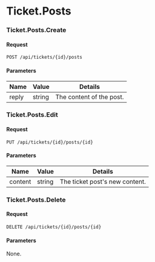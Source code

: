 # Ticket.Posts

### Ticket.Posts.Create

#### Request

`POST /api/tickets/{id}/posts`

#### Parameters

Name | Value | Details
--- | --- | ---
reply | string | The content of the post.

### Ticket.Posts.Edit

#### Request

`PUT /api/tickets/{id}/posts/{id}`

#### Parameters

Name | Value | Details
--- | --- | ---
content | string | The ticket post's new content.

### Ticket.Posts.Delete

#### Request

`DELETE /api/tickets/{id}/posts/{id}`

#### Parameters

None.
